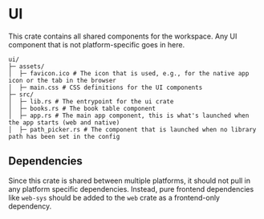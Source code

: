 # UI

This crate contains all shared components for the workspace. Any UI component that is not platform-specific goes in here.

```
ui/
├─ assets/
│  ├─ favicon.ico # The icon that is used, e.g., for the native app icon or the tab in the browser
│  ├─ main.css # CSS definitions for the UI components
├─ src/
│  ├─ lib.rs # The entrypoint for the ui crate
│  ├─ books.rs # The book table component
│  ├─ app.rs # The main app component, this is what's launched when the app starts (web and native)
│  ├─ path_picker.rs # The component that is launched when no library path has been set in the config
```

## Dependencies

Since this crate is shared between multiple platforms, it should not pull in any platform specific dependencies. Instead, pure frontend dependencies like `web-sys` should be added to the `web` crate as a frontend-only dependency.
